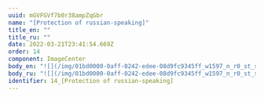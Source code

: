 ```yaml
---
uuid: mGVFGVf7b0r38ampZqGbr
name: "[Protection of russian-speaking]"
title_en: ""
title_ru: ""
date: 2022-03-21T23:41:54.669Z
order: 14
component: ImageCenter
body_en: "![](/img/01bd0000-0aff-0242-edee-08d9fc9345ff_w1597_n_r0_st_s.png)"
body_ru: "![](/img/01bd0000-0aff-0242-edee-08d9fc9345ff_w1597_n_r0_st_s.png)"
identifier: 14_[Protection of russian-speaking]
---
```

